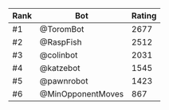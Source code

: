 Rank|Bot|Rating
---|---|---
#1|@ToromBot|2677
#2|@RaspFish|2512
#3|@colinbot|2031
#4|@katzebot|1545
#5|@pawnrobot|1423
#6|@MinOpponentMoves|867
